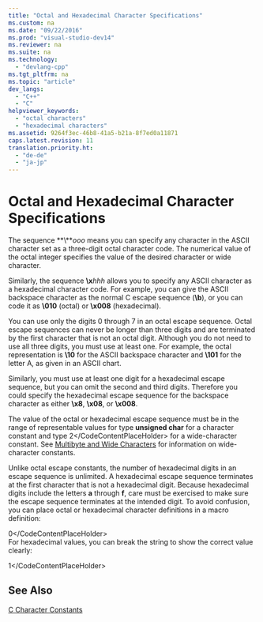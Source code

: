 ```yaml
---
title: "Octal and Hexadecimal Character Specifications"
ms.custom: na
ms.date: "09/22/2016"
ms.prod: "visual-studio-dev14"
ms.reviewer: na
ms.suite: na
ms.technology: 
  - "devlang-cpp"
ms.tgt_pltfrm: na
ms.topic: "article"
dev_langs: 
  - "C++"
  - "C"
helpviewer_keywords: 
  - "octal characters"
  - "hexadecimal characters"
ms.assetid: 9264f3ec-46b8-41a5-b21a-8f7ed0a11871
caps.latest.revision: 11
translation.priority.ht: 
  - "de-de"
  - "ja-jp"
---
```

# Octal and Hexadecimal Character Specifications
The sequence **\\***ooo* means you can specify any character in the ASCII character set as a three-digit octal character code. The numerical value of the octal integer specifies the value of the desired character or wide character.  
  
 Similarly, the sequence **\x***hhh* allows you to specify any ASCII character as a hexadecimal character code. For example, you can give the ASCII backspace character as the normal C escape sequence (**\b**), or you can code it as **\010** (octal) or **\x008** (hexadecimal).  
  
 You can use only the digits 0 through 7 in an octal escape sequence. Octal escape sequences can never be longer than three digits and are terminated by the first character that is not an octal digit. Although you do not need to use all three digits, you must use at least one. For example, the octal representation is **\10** for the ASCII backspace character and **\101** for the letter A, as given in an ASCII chart.  
  
 Similarly, you must use at least one digit for a hexadecimal escape sequence, but you can omit the second and third digits. Therefore you could specify the hexadecimal escape sequence for the backspace character as either **\x8**, **\x08**, or **\x008**.  
  
 The value of the octal or hexadecimal escape sequence must be in the range of representable values for type **unsigned char** for a character constant and type <CodeContentPlaceHolder>2\</CodeContentPlaceHolder> for a wide-character constant. See [Multibyte and Wide Characters](../vs140/multibyte-and-wide-characters.md) for information on wide-character constants.  
  
 Unlike octal escape constants, the number of hexadecimal digits in an escape sequence is unlimited. A hexadecimal escape sequence terminates at the first character that is not a hexadecimal digit. Because hexadecimal digits include the letters **a** through **f**, care must be exercised to make sure the escape sequence terminates at the intended digit. To avoid confusion, you can place octal or hexadecimal character definitions in a macro definition:  
  
<CodeContentPlaceHolder>0\</CodeContentPlaceHolder>  
 For hexadecimal values, you can break the string to show the correct value clearly:  
  
<CodeContentPlaceHolder>1\</CodeContentPlaceHolder>  
## See Also  
 [C Character Constants](../vs140/c-character-constants.md)